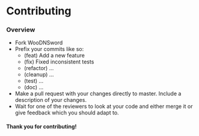 # Contributing

### Overview

* Fork WooDNSword
* Prefix your commits like so:
  * (feat) Add a new feature
  * (fix) Fixed inconsistent tests
  * (refactor) ...
  * (cleanup) ...
  * (test) ...
  * (doc) ...
* Make a pull request with your changes directly to master. Include a
  description of your changes.
* Wait for one of the reviewers to look at your code and either merge it
  or give feedback which you should adapt to.


#### Thank you for contributing!
